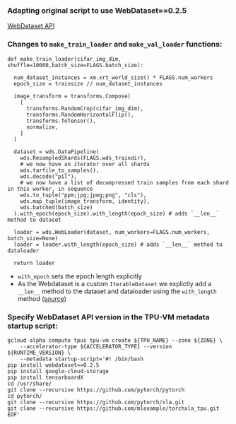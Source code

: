 ### Adapting original script to use WebDataset==0.2.5

[WebDataset API](https://github.com/webdataset/webdataset) 

### Changes to `make_train_loader` and `make_val_loader` functions:

```
def make_train_loader(cifar_img_dim, shuffle=10000,batch_size=FLAGS.batch_size):
    
  num_dataset_instances = xm.xrt_world_size() * FLAGS.num_workers
  epoch_size = trainsize // num_dataset_instances
  
  image_transform = transforms.Compose(
    [
      transforms.RandomCrop(cifar_img_dim),
      transforms.RandomHorizontalFlip(),
      transforms.ToTensor(),
      normalize,
    ]
  )
  
  dataset = wds.DataPipeline(
    wds.ResampledShards(FLAGS.wds_traindir),
    # we now have an iterator over all shards
    wds.tarfile_to_samples(),
    wds.decode("pil"),
    # we now have a list of decompressed train samples from each shard in this worker, in sequence
    wds.to_tuple("ppm;jpg;jpeg;png", "cls"),
    wds.map_tuple(image_transform, identity),
    wds.batched(batch_size)
  ).with_epoch(epoch_size).with_length(epoch_size) # adds `__len__` method to dataset
  
  loader = wds.WebLoader(dataset, num_workers=FLAGS.num_workers, batch_size=None)
  loader = loader.with_length(epoch_size) # adds `__len__` method to dataloader
  
  return loader
```

* `with_epoch` sets the epoch length explicitly 
* As the Webdataset is a custom `IterableDataset` we explictly add a `__len__` method to the dataset and dataloader using the `with_length` method ([source](https://github.com/webdataset/webdataset/blob/05a1ea1116781ffe3c3bc257061f2f3e51dfeb0b/webdataset/pipeline.py#L96))


### Specify WebDataset API version in the TPU-VM metadata startup script:
```
gcloud alpha compute tpus tpu-vm create ${TPU_NAME} --zone ${ZONE} \
    --accelerator-type ${ACCELERATOR_TYPE} --version ${RUNTIME_VERSION} \
    --metadata startup-script='#! /bin/bash
pip install webdataset==0.2.5
pip install google-cloud-storage
pip install tensorboardX
cd /usr/share/
git clone --recursive https://github.com/pytorch/pytorch
cd pytorch/
git clone --recursive https://github.com/pytorch/xla.git
git clone --recursive https://github.com/mlexample/torchxla_tpu.git
EOF'
```

